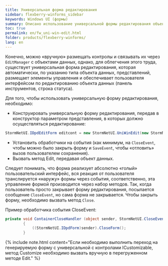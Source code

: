 ```yaml
---
title: Универсальная форма редактирования 
sidebar: flexberry-winforms_sidebar
keywords: Windows UI (формы)
summary: Описано использование универсальной формы редактирования объекта
toc: true
permalink: en/fw_uni-win-edit.html
folder: products/flexberry-winforms/
lang: en
---
```


Конечно, можно «вручную» размещать контролы и связывать их через `EditManager` с объектами данных, однако, для облегчения этого труда, существует универсальная форма редактирования, которая автоматически, по указанию типа объекта данных, представлений, размещает элементы управления и обеспечивает пользователя интерфейсом по редактированию объекта данных (панель инструментов, строка статуса). 

Для того, чтобы использовать универсальную форму редактирования, необходимо:
* Конструировать универсальную форму редактирования, передав в конструктор параметром представления, в которых должно осуществляться редактирование:

```csharp
StormNetUI.IDpdEditForm editcont = new StormNetUI.UniWinEdit(new StormNet.View[]{viewforedit});
```

* Установить обработчики на события (как минимум, на `CloseEvent`, чтобы можно было закрыть форму и `SaveEvent`, чтобы «отловить» вызов пользователем сохранения).
* Вызвать метод Edit, передавая объект данных.

Следует понимать, что форма реализует абсолютно «голый» пользовательский интерфейс, вся реакция от пользователя транслируется «наружу» формы через события, соответственно, эта управление формой производится через набор методов. Так, когда пользователь просто закрывает форму редактирования, посылается сообщение `CloseEvent`, но сама форма не закрывается. Чтобы закрыть форму, необходимо вызвать метод `Close`.



Пример обработчика события CloseEvent:

```csharp
private void ContainerCloseHandler (object sender, StormNetUI.CloseEventArgs args)
		{
			((StormNetUI.IDpdForm)sender).CloseForm();
		}
```

{% include note.html content="Если необходимо выполнить переход на генерируемую форму с универсальной с контролами ICustomizable, метод Customize необходимо вызвать вручную в перегруженном методе Edit." %}
